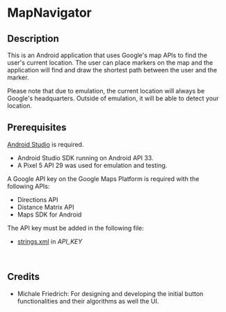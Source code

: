 # MapNavigator

## Description
This is an Android application that uses Google's map APIs to find the user's current location. The user can place markers on the map and the application will find and draw the shortest path between the user and the marker.

Please note that due to emulation, the current location will always be Google's headquarters. Outside of emulation, it will be able to detect your location.

## Prerequisites
[Android Studio](https://developer.android.com/studio) is required.
- Android Studio SDK running on Android API 33.
- A Pixel 5 API 29 was used for emulation and testing.

A Google API key on the Google Maps Platform is required with the following APIs:
- Directions API
- Distance Matrix API
- Maps SDK for Android<br>

The API key must be added in the following file:
- [strings.xml](https://github.com/Chris-Archive/MapNavigator/blob/main/app/src/main/res/values/strings.xml) in *API_KEY*
<br>

## Credits
- Michale Friedrich: For designing and developing the initial button functionalities and their algorithms as well the UI.
